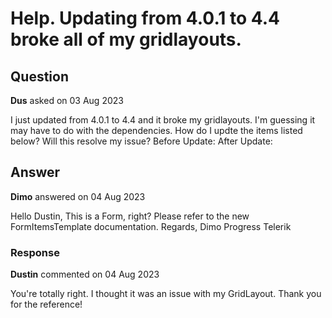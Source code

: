 # Help. Updating from 4.0.1 to 4.4 broke all of my gridlayouts.

## Question

**Dus** asked on 03 Aug 2023

I just updated from 4.0.1 to 4.4 and it broke my gridlayouts. I'm guessing it may have to do with the dependencies. How do I updte the items listed below? Will this resolve my issue? Before Update: After Update:

## Answer

**Dimo** answered on 04 Aug 2023

Hello Dustin, This is a Form, right? Please refer to the new FormItemsTemplate documentation. Regards, Dimo Progress Telerik

### Response

**Dustin** commented on 04 Aug 2023

You're totally right. I thought it was an issue with my GridLayout. Thank you for the reference!
